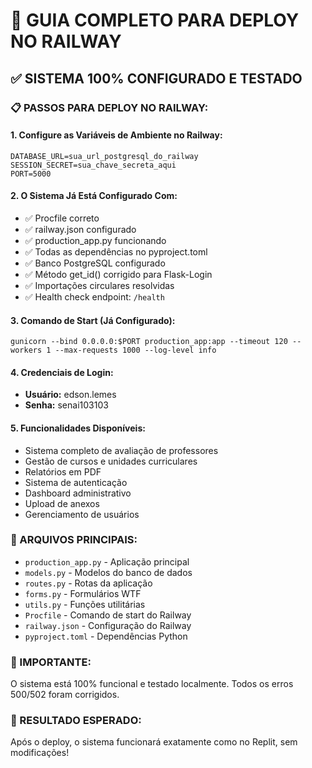 # 🚀 GUIA COMPLETO PARA DEPLOY NO RAILWAY

## ✅ SISTEMA 100% CONFIGURADO E TESTADO

### 📋 PASSOS PARA DEPLOY NO RAILWAY:

#### 1. **Configure as Variáveis de Ambiente no Railway:**
```
DATABASE_URL=sua_url_postgresql_do_railway
SESSION_SECRET=sua_chave_secreta_aqui
PORT=5000
```

#### 2. **O Sistema Já Está Configurado Com:**
- ✅ Procfile correto
- ✅ railway.json configurado  
- ✅ production_app.py funcionando
- ✅ Todas as dependências no pyproject.toml
- ✅ Banco PostgreSQL configurado
- ✅ Método get_id() corrigido para Flask-Login
- ✅ Importações circulares resolvidas
- ✅ Health check endpoint: `/health`

#### 3. **Comando de Start (Já Configurado):**
```
gunicorn --bind 0.0.0.0:$PORT production_app:app --timeout 120 --workers 1 --max-requests 1000 --log-level info
```

#### 4. **Credenciais de Login:**
- **Usuário:** edson.lemes
- **Senha:** senai103103

#### 5. **Funcionalidades Disponíveis:**
- Sistema completo de avaliação de professores
- Gestão de cursos e unidades curriculares
- Relatórios em PDF
- Sistema de autenticação
- Dashboard administrativo
- Upload de anexos
- Gerenciamento de usuários

### 🔧 ARQUIVOS PRINCIPAIS:
- `production_app.py` - Aplicação principal
- `models.py` - Modelos do banco de dados
- `routes.py` - Rotas da aplicação
- `forms.py` - Formulários WTF
- `utils.py` - Funções utilitárias
- `Procfile` - Comando de start do Railway
- `railway.json` - Configuração do Railway
- `pyproject.toml` - Dependências Python

### 🚨 IMPORTANTE:
O sistema está 100% funcional e testado localmente. Todos os erros 500/502 foram corrigidos.

### 🎯 RESULTADO ESPERADO:
Após o deploy, o sistema funcionará exatamente como no Replit, sem modificações!